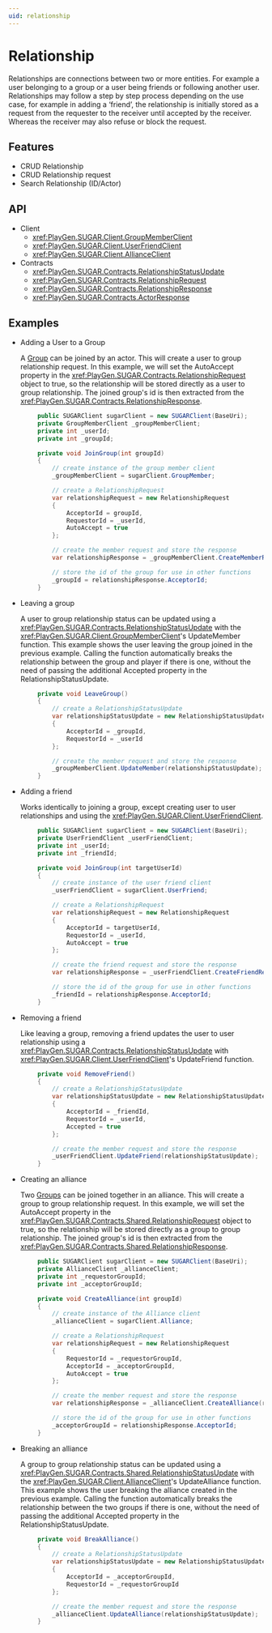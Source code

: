 ```yaml
---
uid: relationship
---
```


# Relationship
Relationships are connections between two or more entities. For example a user belonging to a group or a user being friends or following another user. Relationships may follow a step by step process depending on the use case, for example in adding a ‘friend’, the relationship is initially stored as a request from the requester to the receiver until accepted by the receiver. Whereas the receiver may also refuse or block the request. 

## Features
* CRUD Relationship 
* CRUD Relationship request
* Search Relationship (ID/Actor)

## API
* Client
    * <xref:PlayGen.SUGAR.Client.GroupMemberClient>
    * <xref:PlayGen.SUGAR.Client.UserFriendClient>
    * <xref:PlayGen.SUGAR.Client.AllianceClient>
* Contracts
    * <xref:PlayGen.SUGAR.Contracts.RelationshipStatusUpdate>
    * <xref:PlayGen.SUGAR.Contracts.RelationshipRequest>
    * <xref:PlayGen.SUGAR.Contracts.RelationshipResponse>
    * <xref:PlayGen.SUGAR.Contracts.ActorResponse>

## Examples
* Adding a User to a Group

	A [Group](group.md) can be joined by an actor. This will create a user to group relationship request. In this example, we will set the AutoAccept property in the <xref:PlayGen.SUGAR.Contracts.RelationshipRequest> object to true, so the relationship will be stored directly as a user to group relationship. The joined group's id is then extracted from the <xref:PlayGen.SUGAR.Contracts.RelationshipResponse>.

```cs
		public SUGARClient sugarClient = new SUGARClient(BaseUri);
		private GroupMemberClient _groupMemberClient;
		private int _userId;
		private int _groupId;

		private void JoinGroup(int groupId) 
		{
			// create instance of the group member client
			_groupMemberClient = sugarClient.GroupMember;

			// create a RelationshipRequest
			var relationshipRequest = new RelationshipRequest 
			{
				AcceptorId = groupId,
				RequestorId = _userId,
				AutoAccept = true
			};

			// create the member request and store the response
			var relationshipResponse = _groupMemberClient.CreateMemberRequest(relationshipRequest);

			// store the id of the group for use in other functions
			_groupId = relationshipResponse.AcceptorId;
		}
```

* Leaving a group

	A user to group relationship status can be updated using a <xref:PlayGen.SUGAR.Contracts.RelationshipStatusUpdate> with the <xref:PlayGen.SUGAR.Client.GroupMemberClient>'s UpdateMember function. This example shows the user leaving the group joined in the previous example. Calling the function automatically breaks the relationship between the group and player if there is one, without the need of passing the additional Accepted property in the RelationshipStatusUpdate.

```cs
		private void LeaveGroup() 
		{
			// create a RelationshipStatusUpdate
			var relationshipStatusUpdate = new RelationshipStatusUpdate 
			{
				AcceptorId = _groupId,
				RequestorId = _userId
			};

			// create the member request and store the response
			_groupMemberClient.UpdateMember(relationshipStatusUpdate);
		}
```


* Adding a friend

	Works identically to joining a group, except creating user to user relationships and using the <xref:PlayGen.SUGAR.Client.UserFriendClient>. 

```cs
		public SUGARClient sugarClient = new SUGARClient(BaseUri);
		private UserFriendClient _userFriendClient;
		private int _userId;
		private int _friendId;

		private void JoinGroup(int targetUserId) 
		{
			// create instance of the user friend client
			_userFriendClient = sugarClient.UserFriend;

			// create a RelationshipRequest
			var relationshipRequest = new RelationshipRequest 
			{
				AcceptorId = targetUserId,
				RequestorId = _userId,
				AutoAccept = true
			};

			// create the friend request and store the response
			var relationshipResponse = _userFriendClient.CreateFriendRequest(relationshipRequest);

			// store the id of the group for use in other functions
			_friendId = relationshipResponse.AcceptorId;
		}
```

* Removing a friend

	Like leaving a group, removing a friend updates the user to user relationship using a <xref:PlayGen.SUGAR.Contracts.RelationshipStatusUpdate> with <xref:PlayGen.SUGAR.Client.UserFriendClient>'s UpdateFriend function. 

```cs
		private void RemoveFriend() 
		{
			// create a RelationshipStatusUpdate
			var relationshipStatusUpdate = new RelationshipStatusUpdate 
			{
				AcceptorId = _friendId,
				RequestorId = _userId,
				Accepted = true
			};

			// create the member request and store the response
			_userFriendClient.UpdateFriend(relationshipStatusUpdate);
		}
```

* Creating an alliance

	Two [Groups](group.md) can be joined together in an alliance. This will create a group to group relationship request. In this example, we will set the AutoAccept property in the <xref:PlayGen.SUGAR.Contracts.Shared.RelationshipRequest> object to true, so the relationship will be stored directly as a group to group relationship. The joined group's id is then extracted from the <xref:PlayGen.SUGAR.Contracts.Shared.RelationshipResponse>.

```cs
		public SUGARClient sugarClient = new SUGARClient(BaseUri);
		private AllianceClient _allianceClient;
		private int _requestorGroupId;
		private int _acceptorGroupId;

		private void CreateAlliance(int groupId) 
		{
			// create instance of the Alliance client
			_allianceClient = sugarClient.Alliance;

			// create a RelationshipRequest
			var relationshipRequest = new RelationshipRequest 
			{
				RequestorId = _requestorGroupId,
				AcceptorId = _acceptorGroupId,
				AutoAccept = true
			};

			// create the member request and store the response
			var relationshipResponse = _allianceClient.CreateAlliance(relationshipRequest);

			// store the id of the group for use in other functions
			_acceptorGroupId = relationshipResponse.AcceptorId;
		}
```

* Breaking an alliance

	A group to group relationship status can be updated using a <xref:PlayGen.SUGAR.Contracts.Shared.RelationshipStatusUpdate> with the <xref:PlayGen.SUGAR.Client.AllianceClient>'s UpdateAlliance function. This example shows the user breaking the alliance created in the previous example. Calling the function automatically breaks the relationship between the two groups if there is one, without the need of passing the additional Accepted property in the RelationshipStatusUpdate.

```cs
		private void BreakAlliance() 
		{
			// create a RelationshipStatusUpdate
			var relationshipStatusUpdate = new RelationshipStatusUpdate 
			{
				AcceptorId = _acceptorGroupId,
				RequestorId = _requestorGroupId
			};

			// create the member request and store the response
			_allianceClient.UpdateAlliance(relationshipStatusUpdate);
		}
```
